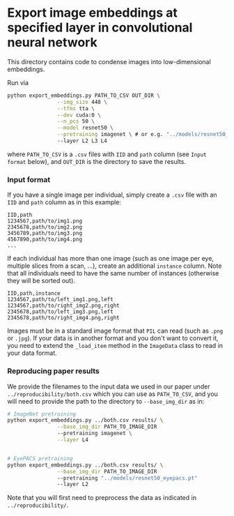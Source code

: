 # Export image embeddings at specified layer in convolutional neural network

This directory contains code to condense images into low-dimensional embeddings.

Run via
```bash
python export_embeddings.py PATH_TO_CSV OUT_DIR \
                --img_size 448 \
                --tfms tta \
                --dev cuda:0 \
                --n_pcs 50 \
                --model resnet50 \
                --pretraining imagenet \ # or e.g. "../models/resnet50_eyepacs.pt"
                --layer L2 L3 L4
```
where `PATH_TO_CSV` is a `.csv` files with `IID` and `path` column (see `Input format` below), and `OUT_DIR` is the directory to save the results.


### Input format

If you have a single image per individual, simply create a `.csv` file with an `IID` and `path` column as in this example:
```CSV
IID,path
1234567,path/to/img1.png
2345678,path/to/img2.png
3456789,path/to/img3.png
4567890,path/to/img4.png
...
```

If each individual has more than one image (such as one image per eye, multiple slices from a scan, ...), create an additional `instance` column. Note that all individuals need to have the same number of instances (otherwise they will be sorted out).
```CSV
IID,path,instance
1234567,path/to/left_img1.png,left
1234567,path/to/right_img2.png,right
2345678,path/to/left_img3.png,left
2345678,path/to/right_img4.png,right
```

Images must be in a standard image format that `PIL` can read (such as `.png` or `.jpg`). If your data is in another format and you don't want to convert it, you need to extend the `_load_item` method in the `ImageData` class to read in your data format.


### Reproducing paper results

We provide the filenames to the input data we used in our paper under `../reproducibility/both.csv` which you can use as `PATH_TO_CSV`, and you will need to provide the path to the directory to `--base_img_dir` as in:

```bash
# ImageNet pretraining
python export_embeddings.py ../both.csv results/ \
                --base_img_dir PATH_TO_IMAGE_DIR
                --pretraining imagenet \
                --layer L4


# EyePACS pretraining
python export_embeddings.py ../both.csv results/ \
                --base_img_dir PATH_TO_IMAGE_DIR
                --pretraining "../models/resnet50_eyepacs.pt"
                --layer L2

```
Note that you will first need to preprocess the data as indicated in `../reproducibility/`.
